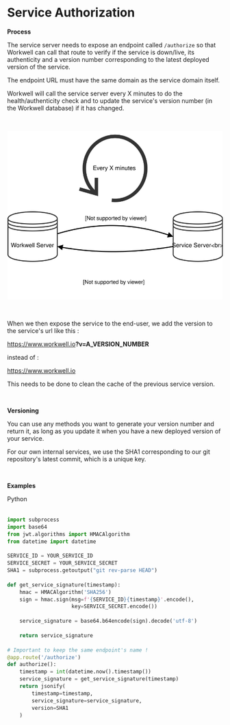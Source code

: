# Service Authorization

**Process**

The service server needs to expose an endpoint called `/authorize` so that Workwell can call that route to verify if the service is down/live, its authenticity and a version number corresponding to the latest deployed version of the service. 

The endpoint URL must have the same domain as the service domain itself.

Workwell will call the service server every X minutes to do the health/authenticity check and to update the service's version number (in the Workwell database) if it has changed.

<br/>

<p align="center"><img src="images/service-authorization.svg"/></p>

<br/>

When we then expose the service to the end-user, we add the version to the service's url like this :

https://www.workwell.io<b>?v=A_VERSION_NUMBER</b>

instead of :

https://www.workwell.io

This needs to be done to clean the cache of the previous service version.

<br/>

**Versioning**

You can use any methods you want to generate your version number and return it, as long as you update it when you have a new deployed version of your service.

For our own internal services, we use the SHA1 corresponding to our git repository's latest commit, which is a unique key.

<br/>

**Examples**

Python
```python

import subprocess
import base64
from jwt.algorithms import HMACAlgorithm
from datetime import datetime

SERVICE_ID = YOUR_SERVICE_ID
SERVICE_SECRET = YOUR_SERVICE_SECRET
SHA1 = subprocess.getoutput("git rev-parse HEAD")

def get_service_signature(timestamp):
    hmac = HMACAlgorithm('SHA256')
    sign = hmac.sign(msg=f'{SERVICE_ID}{timestamp}'.encode(),
                     key=SERVICE_SECRET.encode())

    service_signature = base64.b64encode(sign).decode('utf-8')

    return service_signature

# Important to keep the same endpoint's name !
@app.route('/authorize')
def authorize():
    timestamp = int(datetime.now().timestamp())
    service_signature = get_service_signature(timestamp)
    return jsonify(
        timestamp=timestamp,
        service_signature=service_signature,
        version=SHA1
    )
```
